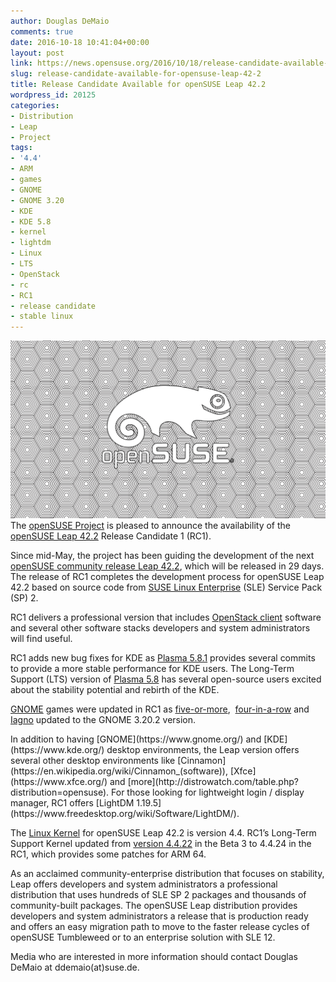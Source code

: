 ```yaml
---
author: Douglas DeMaio
comments: true
date: 2016-10-18 10:41:04+00:00
layout: post
link: https://news.opensuse.org/2016/10/18/release-candidate-available-for-opensuse-leap-42-2/
slug: release-candidate-available-for-opensuse-leap-42-2
title: Release Candidate Available for openSUSE Leap 42.2
wordpress_id: 20125
categories:
- Distribution
- Leap
- Project
tags:
- '4.4'
- ARM
- games
- GNOME
- GNOME 3.20
- KDE
- KDE 5.8
- kernel
- lightdm
- Linux
- LTS
- OpenStack
- rc
- RC1
- release candidate
- stable linux
---
```


![hexapattern](/wp-content/uploads/2016/10/HeXaPattern.jpg)The [openSUSE Project](https://www.opensuse.org/) is pleased to announce the availability of the [openSUSE Leap 42.2](http://software.opensuse.org/developer/en?release=developer) Release Candidate 1 (RC1).

Since mid-May, the project has been guiding the development of the next [openSUSE community release Leap 42.2](http://distrowatch.com/table.php?distribution=opensuse), which will be released in 29 days. The release of RC1 completes the development process for openSUSE Leap 42.2 based on source code from [SUSE Linux Enterprise](https://www.suse.com/products/server/) (SLE) Service Pack (SP) 2.

RC1 delivers a professional version that includes [OpenStack client](https://wiki.openstack.org/wiki/OpenStackClients) software and several other software stacks developers and system administrators will find useful.

RC1 adds new bug fixes for KDE as [Plasma 5.8.1](https://www.kde.org/announcements/plasma-5.8.0-5.8.1-changelog.php) provides several commits to provide a more stable performance for KDE users. The Long-Term Support (LTS) version of [Plasma 5.8](https://www.kde.org/announcements/plasma-5.8.1.php) has several open-source users excited about the stability potential and rebirth of the KDE.

[GNOME](https://www.gnome.org/) games were updated in RC1 as [five-or-more](https://wiki.gnome.org/Apps/Five%20or%20more),  [four-in-a-row](https://wiki.gnome.org/Apps/Four-in-a-row) and [Iagno](https://wiki.gnome.org/Apps/Iagno) updated to the GNOME 3.20.2 version.

<!-- more -->In addition to having [GNOME](https://www.gnome.org/) and [KDE](https://www.kde.org/) desktop environments, the Leap version offers several other desktop environments like [Cinnamon](https://en.wikipedia.org/wiki/Cinnamon_(software)), [Xfce](https://www.xfce.org/) and [more](http://distrowatch.com/table.php?distribution=opensuse). For those looking for lightweight login / display manager, RC1 offers [LightDM 1.19.5](https://www.freedesktop.org/wiki/Software/LightDM/).

The [Linux Kernel](https://kernel.org/) for openSUSE Leap 42.2 is version 4.4. RC1’s Long-Term Support Kernel updated from [version 4.4.22](https://www.kernel.org/pub/linux/kernel/v4.x/ChangeLog-4.4.24) in the Beta 3 to 4.4.24 in the RC1, which provides some patches for ARM 64.

As an acclaimed community-enterprise distribution that focuses on stability, Leap offers developers and system administrators a professional distribution that uses hundreds of SLE SP 2 packages and thousands of community-built packages. The openSUSE Leap distribution provides developers and system administrators a release that is production ready and offers an easy migration path to move to the faster release cycles of openSUSE Tumbleweed or to an enterprise solution with SLE 12.

Media who are interested in more information should contact Douglas DeMaio at ddemaio(at)suse.de.

